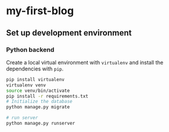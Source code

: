 # my-first-blog

## Set up development environment

### Python backend

Create a local virtual environment with `virtualenv` and install the dependencies with `pip`.
```sh
pip install virtualenv
virtualenv venv
source venv/bin/activate
pip install -r requirements.txt
# Initialize the database
python manage.py migrate

# run server
python manage.py runserver
```
